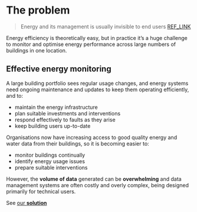 # The problem

> Energy and its management is usually invisible to end users [REF_LINK](#)

Energy efficiency is theoretically easy, but in practice it’s a huge challenge to monitor and optimise energy performance across large numbers of buildings in one location.

## Effective energy monitoring

A large building portfolio sees regular usage changes, and energy systems need ongoing maintenance and updates to keep them operating efficiently, and to:

- maintain the energy infrastructure
- plan suitable investments and interventions
- respond effectively to faults as they arise
- keep building users up-to-date

Organisations now have increasing access to good quality energy and water data from their buildings, so it is becoming easier to:

- monitor buildings continually
- identify energy usage issues
- prepare suitable interventions

However, the **volume of data** generated can be **overwhelming** and data management systems are often costly and overly complex, being designed primarily for technical users.

See [our **solution**](#page_03)
